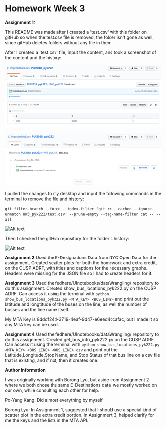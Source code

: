 # Homework Week 3

**Assignment 1:**

This README was made after I created a 'test.csv' with this folder on gitHub so when the test.csv file is removed, the folder isn't gone as well, since gitHub deletes folders without any file in them

After I created a 'test.csv' file, input the content, and took a screenshot of the content and the history:

![Alt text](../HW3_pyk222/Screenshot1.png)

![Alt text](../HW3_pyk222/Screenshot2.png)

I pulled the changes to my desktop and input the following commands in the terminal to remove the file and history:

```git filter-branch --force --index-filter 'git rm --cached --ignore-unmatch HW3_pyk222/test.csv' --prune-empty --tag-name-filter cat -- --all```

![Alt text](../HW3_pyk222/Screenshot4.png)

Then I checked the gitHub repository for the folder's history:

![Alt text](../HW3_pyk222/Screenshot3.png)

**Assignment 2**
Used the E-Designations Data from NYC Open Data for the assignment. Created scatter plots for both the homework and extra credit, on the CUSP ADRF, with titles and captions for the necessary graphs. Headers were missing for the JSON file so I had to create headers for it. 

**Assignment 3**
Used the fedhere/UInotebooks/dataWrangling/ repository to do this assignment. Created show_bus_locations_pyk222.py on the CUSP ADRF. Can access it using the terminal with
```python show_bus_locations_pyk222.py <MTA_KEY> <BUS_LINE>``` and print out the latitude and longtitude of the buses on the line, as well the number of busses and the line name itself. 

My MTA Key is 8dddf24d-3719-4eaf-9d47-e6eed4ccafac, but I made it so any MTA key can be used.

**Assignment 4**
Used the fedhere/UInotebooks/dataWrangling/ repository to do this assignment. Created get_bus_info_pyk222.py on the CUSP ADRF. Can access it using the terminal with
```python show_bus_locations_pyk222.py <MTA_KEY> <BUS_LINE> <BUS_LINE>.csv``` and print out the Latitude,Longitude,Stop Name, and Stop Status of that bus line on a csv file that is existing, and if not, then it creates one. 

**Author Information**

I was originally working with Borong Lyu, but aside from Assignment 2 where we both chose the same E-Destinations data, we mostly worked on our own, while consulting each other for help. 

Po-Yang Kang: Did almost everything by myself

Borong Lyu: In Assignment 1, suggested that I should use a special kind of scatter plot in the extra credit portion. In Assignment 3, helped clarify for me the keys and the lists in the MTA API.

